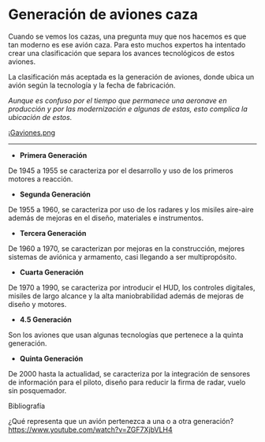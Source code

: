 # Generación de aviones caza

Cuando se vemos los cazas, una pregunta muy que nos hacemos es que tan moderno es ese avión caza. Para esto muchos expertos ha intentado crear una clasificación que separa los avances tecnológicos de estos aviones.

La clasificación más aceptada es la generación de aviones, donde ubica un avión según la tecnología y la fecha de fabricación.

_Aunque es confuso por el tiempo que permanece una aeronave en producción y por las modernización e algunas de estas, esto complica la ubicación de estos._

¡[Gaviones.png](Gaviones.png)

---
+ **Primera Generación**

De 1945 a 1955 se caracteriza por el desarrollo y uso de los primeros motores a reacción.

+ **Segunda Generación**

De 1955 a 1960, se caracteriza por uso de los radares y los misiles aire-aire además de mejoras en el diseño, materiales e instrumentos.

+ **Tercera Generación**

De 1960 a 1970, se caracterizan por mejoras en la construcción, mejores sistemas de aviónica y armamento, casi llegando a ser multipropósito.

+ **Cuarta Generación**

De 1970 a 1990, se caracteriza por introducir el HUD, los controles digitales, misiles de largo alcance y la alta maniobrabilidad además de mejoras de diseño y motores.

+ **4.5 Generación**

Son los aviones que usan algunas tecnologías que pertenece a la quinta generación.

+ **Quinta Generación**

De 2000 hasta la actualidad, se caracteriza por la integración de sensores de información para el piloto, diseño para reducir la firma de radar, vuelo sin posquemador.

Bibliografía

¿Qué representa que un avión pertenezca a una o a otra generación?
https://www.youtube.com/watch?v=ZGF7XjbVLH4



